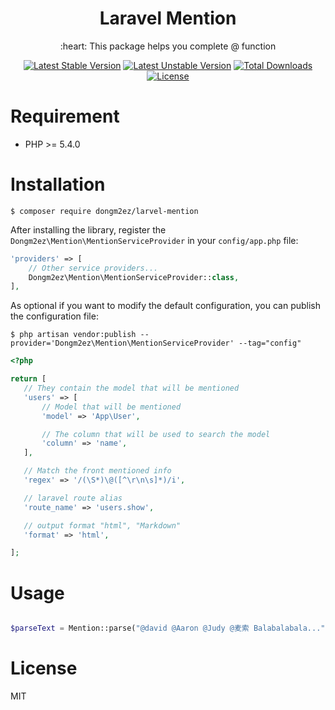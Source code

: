 

<h1 align="center">Laravel Mention</h1>

<p align="center">:heart: This package helps you complete @ function</p>

<p align="center">
<a href="https://packagist.org/packages/dongm2ez/larvel-mention"><img src="https://poser.pugx.org/dongm2ez/larvel-mention/v/stable.svg" alt="Latest Stable Version"></a>
<a href="https://packagist.org/packages/dongm2ez/larvel-mention"><img src="https://poser.pugx.org/dongm2ez/larvel-mention/v/unstable.svg" alt="Latest Unstable Version"></a>
<a href="https://packagist.org/packages/dongm2ez/larvel-mention"><img src="https://poser.pugx.org/dongm2ez/larvel-mention/downloads" alt="Total Downloads"></a>
<a href="https://packagist.org/packages/dongm2ez/larvel-mention"><img src="https://poser.pugx.org/dongm2ez/larvel-mention/license" alt="License"></a>
</p>

# Requirement

- PHP >= 5.4.0

# Installation

```shell
$ composer require dongm2ez/larvel-mention
```

After installing the library, register the `Dongm2ez\Mention\MentionServiceProvider` in your `config/app.php` file:

  ```php
  'providers' => [
      // Other service providers...
      Dongm2ez\Mention\MentionServiceProvider::class,
  ],
  ```

As optional if you want to modify the default configuration, you can publish the configuration file:

```shell
$ php artisan vendor:publish --provider='Dongm2ez\Mention\MentionServiceProvider' --tag="config"
```

 ```php
 <?php

return [
    // They contain the model that will be mentioned
    'users' => [
        // Model that will be mentioned
        'model' => 'App\User',

        // The column that will be used to search the model
        'column' => 'name',
    ],

    // Match the front mentioned info
    'regex' => '/(\S*)\@([^\r\n\s]*)/i',

    // laravel route alias
    'route_name' => 'users.show',

    // output format "html", "Markdown"
    'format' => 'html',

];

 ```

# Usage

```php

$parseText = Mention::parse("@david @Aaron @Judy @麦索 Balabalabala...");

```

# License

MIT